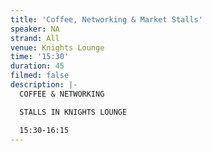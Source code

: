 ```yaml
---
title: 'Coffee, Networking & Market Stalls'
speaker: NA
strand: All
venue: Knights Lounge
time: '15:30'
duration: 45
filmed: false
description: |-
  COFFEE & NETWORKING

  STALLS IN KNIGHTS LOUNGE

  15:30-16:15
---
```


